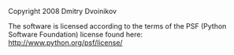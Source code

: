 Copyright 2008 Dmitry Dvoinikov

The software is licensed according to the terms of the PSF (Python Software Foundation) license found here: http://www.python.org/psf/license/